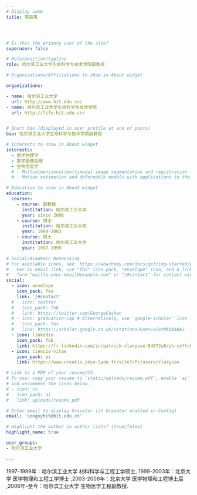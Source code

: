 ```yaml
---
# Display name
title: 宋枭禹




# Is this the primary user of the site?
superuser: false

# Role/position/tagline
role: 哈尔滨工业大学生命科学与技术学院副教授

# Organizations/Affiliations to show in About widget

organizations:

- name: 哈尔滨工业大学
  url: http://www.hit.edu.cn/
- name: 哈尔滨工业大学生命科学与技术学院
  url: http://life.hit.edu.cn/


# Short bio (displayed in user profile at end of posts)
bio: 哈尔滨工业大学生命科学与技术学院副教授

# Interests to show in About widget
interests:
  - 医学物理学
  - 医学图像处理
  - 生物信息学
  # - Multidimensional/multimodal image segmentation and registration
  # - Motion estimation and deformable models with applications to the 3D analysis of the heart functions

# Education to show in About widget
education:
  courses:
    - course: 副教授
      institution: 哈尔滨工业大学
      year: since 2006
    - course: 博士
      institution: 哈尔滨工业大学
      year: 1999-2003
    - course: 硕士
      institution: 哈尔滨工业大学
      year: 1997-1999

# Social/Academic Networking
# For available icons, see: https://wowchemy.com/docs/getting-started/page-builder/#icons
#   For an email link, use "fas" icon pack, "envelope" icon, and a link in the
#   form "mailto:your-email@example.com" or "/#contact" for contact widget.
social:
  - icon: envelope
    icon_pack: fas
    link: '/#contact'
  # - icon: twitter
  #   icon_pack: fab
  #   link: https://twitter.com/GeorgeCushen
  # - icon: graduation-cap # Alternatively, use `google-scholar` icon from `ai` icon pack
  #   icon_pack: fas
  #   link: https://scholar.google.co.uk/citations?user=sIwtMXoAAAAJ
  - icon: linkedin
    icon_pack: fab
    link: https://fr.linkedin.com/in/patrick-clarysse-84072a8/zh-cn?trk=people-guest_people_search-card
  - icon: ciencia-vitae
    icon_pack: ai
    link: https://www.creatis.insa-lyon.fr/site7/fr/users/clarysse 

# Link to a PDF of your resume/CV.
# To use: copy your resume to `static/uploads/resume.pdf`, enable `ai` icons in `params.toml`,
# and uncomment the lines below.
# - icon: cv
#   icon_pack: ai
#   link: uploads/resume.pdf

# Enter email to display Gravatar (if Gravatar enabled in Config)
email: 'songxyhit@hit.edu.cn'

# Highlight the author in author lists? (true/false)
highlight_name: true

user_groups:
- 哈尔滨工业大学
 
---
```


1997-1999年：哈尔滨工业大学 材料科学与工程工学硕士, 1999-2003年：北京大学 医学物理和工程工学博士 ,2003-2006年：北京大学 医学物理和工程博士后 ,2006年-至今：哈尔滨工业大学 生物医学工程副教授.
